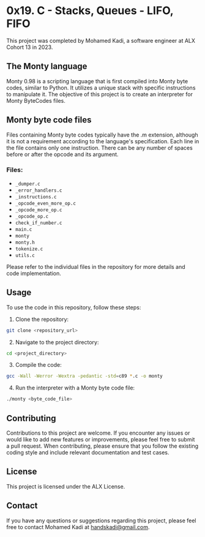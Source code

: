 # 0x19. C - Stacks, Queues - LIFO, FIFO

This project was completed by Mohamed Kadi, a software engineer at ALX Cohort 13 in 2023.

## The Monty language
Monty 0.98 is a scripting language that is first compiled into Monty byte codes, similar to Python. It utilizes a unique stack with specific instructions to manipulate it. The objective of this project is to create an interpreter for Monty ByteCodes files.

## Monty byte code files
Files containing Monty byte codes typically have the .m extension, although it is not a requirement according to the language's specification. Each line in the file contains only one instruction. There can be any number of spaces before or after the opcode and its argument.

### Files:
- `_dumper.c`
- `_error_handlers.c`
- `_instructions.c`
- `_opcode_even_more_op.c`
- `_opcode_more_op.c`
- `_opcode_op.c`
- `check_if_number.c`
- `main.c`
- `monty`
- `monty.h`
- `tokenize.c`
- `utils.c`

Please refer to the individual files in the repository for more details and code implementation.

## Usage
To use the code in this repository, follow these steps:

1. Clone the repository:
```bash
git clone <repository_url>
```
2. Navigate to the project directory:
```bash
cd <project_directory>
```

3. Compile the code:
```bash
gcc -Wall -Werror -Wextra -pedantic -std=c89 *.c -o monty
```
4. Run the interpreter with a Monty byte code file:
```bash
./monty <byte_code_file>
```
## Contributing
Contributions to this project are welcome. If you encounter any issues or would like to add new features or improvements, please feel free to submit a pull request. When contributing, please ensure that you follow the existing coding style and include relevant documentation and test cases.

## License
This project is licensed under the ALX License.

## Contact
If you have any questions or suggestions regarding this project, please feel free to contact Mohamed Kadi at handskadi@gmail.com.

